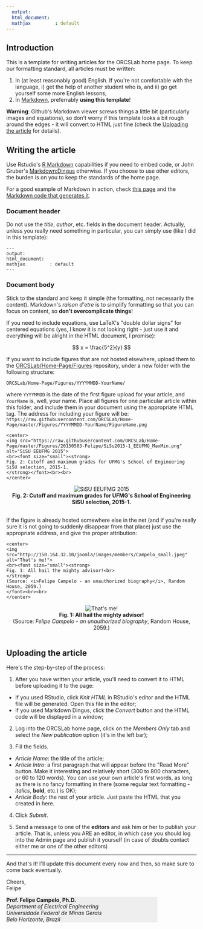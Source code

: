 ```yaml
---
  output:
  html_document:
  mathjax         : default
---
```

  
## <a name="intro"></a>Introduction
This is a template for writing articles for the ORCSLab home page. To keep our formatting standard, all articles must be written:

1. In (at least reasonably good) English. If you're not comfortable with the language, i) get the help of another student who is, and ii) go get yourself some more English lessons;
2. In [Markdown](http://daringfireball.net/projects/markdown/), preferrably **using this template**!

**Warning**: Github's Markdown viewer screws things a little bit (particularly images and equations), so don't worry if this template looks a bit rough around the edges - it will convert to HTML just fine (check the [Uploading the article](#uploading) for details).

## <a name="writing"></a>Writing the article

Use Rstudio's [R Markdown](http://rmarkdown.rstudio.com) capabilities if you need to embed code, or John Gruber's [Markdown:Dingus](http://daringfireball.net/projects/markdown/dingus) otherwise. If you choose to use other editors, the burden is on you to keep the standards of the home page.

For a good example of Markdown in action, check [this page](http://daringfireball.net/projects/markdown/syntax) and the [Markdown code that generates it](http://daringfireball.net/projects/markdown/syntax.text).

### Document header
Do not use the _title_, _author_, etc. fields in the document header. Actually, unless you really need something in particular, you can simply use (like I did in this template):

```
---
output:
html_document:
mathjax         : default
---
```

### Document body
Stick to the standard and keep it simple (the formatting, not necessarily the content). Markdown's _raison d'etre_ is to simplify formatting so that you can focus on content, so __don't overcomplicate things__! 

If you need to include equations, use LaTeX's "double dollar signs" for centered equations (yes, I know it is not looking right - just use it and everything will be alright in the HTML document, I promise):

$$  
x = \frac{5^2}{y}
$$

If you want to include figures that are not hosted elsewhere, upload them to the [ORCSLab/Home-Page/Figures](https://github.com/ORCSLab/Home-Page/tree/master/Figures) repository, under a new folder with the following structure:

`ORCSLab/Home-Page/Figures/YYYYMMDD-YourName/`

where `YYYYMMDD` is the date of the first figure upload for your article, and `YourName` is, well, your name. Place all figures for one particular article within this folder, and include them in your document using the appropriate HTML tag. The address for including your figure will be:  
`https://raw.githubusercontent.com/ORCSLab/Home-Page/master/Figures/YYYYMMDD-YourName/FigureName.png`

```
<center>
<img src="https://raw.githubusercontent.com/ORCSLab/Home-Page/master/Figures/20150503-Felipe/SiSu2015-1_EEUFMG_MaxMin.png"
alt="SiSU EEUFMG 2015">
<br><font size="small"><strong>
Fig. 2: Cutoff and maximum grades for UFMG's School of Engineering SiSU selection, 2015-1.
</strong></font><br><br>
</center>
  ```
<center>
<img src="https://raw.githubusercontent.com/ORCSLab/Home-Page/master/Figures/20150503-Felipe/SiSu2015-1_EEUFMG_MaxMin.png"
alt="SiSU EEUFMG 2015">
<br><font size="small"><strong>
Fig. 2: Cutoff and maximum grades for UFMG's School of Engineering SiSU selection, 2015-1.
</strong></font><br><br>
</center>

If the figure is already hosted somewhere else in the net (and if you're really sure it is not going to suddenly disappear from that place) just use the appropriate address, and give the proper attribution:
  
```
<center>
<img src="http://150.164.32.10/joomla/images/members/Campelo_small.jpeg" alt="That's me!">
<br><font size="small"><strong>
Fig. 1: All hail the mighty advisor!<br>
</strong>
(Source: <i>Felipe Campelo - an unauthorized biography</i>, Random House, 2059.)
</font><br><br>
</center>
  ```
  
<center>
<img src="http://150.164.32.10/joomla/images/members/Campelo_small.jpeg" alt="That's me!">
<br><font size="small"><strong>
Fig. 1: All hail the mighty advisor!<br>
</strong>
(Source: <i>Felipe Campelo - an unauthorized biography</i>, Random House, 2059.)
</font><br><br>
</center>


## <a name="uploading"></a>Uploading the article

Here's the step-by-step of the process:

1. After you have written your article, you'll need to convert it to HTML before uploading it to the page:
  - If you used RStudio, click _Knit HTML_ in RStudio's editor and the HTML file will be generated. Open this file in the editor;
  - If you used Markdown Dingus, click the _Convert_ button and the HTML code will be displayed in a window;

2. Log into the ORCSLab home page, click on the _Members Only_ tab and select the _New publication_ option (it's in the left bar);

3. Fill the fields. 
  - _Article Name_: the title of the article;
  - _Article Intro_: a first paragraph that will appear before the "Read More" button. Make it interesting and relatively short (300 to 800 characters, or 60 to 120 words). You can use your own article's first words, as long as there is no fancy formatting in there (some regular text formatting - _italics_, __bold__, etc.) is OK);
  - _Article Body_: the rest of your article. Just paste the HTML that you created in here. 

4. Click _Submit_.

5. Send a message to one of the __editors__ and ask him or her to publish your article. That is, unless you ARE an editor, in which case you should log into the Admin page and publish it yourself (in case of doubts contact either me or one of the other editors)

***
And that's it! I'll update this document every now and then, so make sure to come back eventually.

Cheers,  
Felipe

<div style="background-color:#eeeeee; width:400px">
<strong>Prof. Felipe Campelo, Ph.D.</strong><br/>
<i>Department of Electrical Engineering<br/>
Universidade Federal de Minas Gerais<br/>
Belo Horizonte, Brazil</i>
</div>
